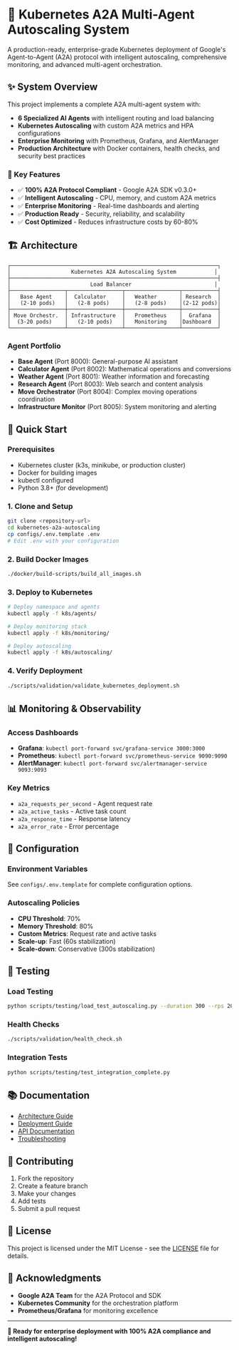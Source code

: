 # 🚀 Kubernetes A2A Multi-Agent Autoscaling System

A production-ready, enterprise-grade Kubernetes deployment of Google's Agent-to-Agent (A2A) protocol with intelligent autoscaling, comprehensive monitoring, and advanced multi-agent orchestration.

## ✨ **System Overview**

This project implements a complete A2A multi-agent system with:
- **6 Specialized AI Agents** with intelligent routing and load balancing
- **Kubernetes Autoscaling** with custom A2A metrics and HPA configurations
- **Enterprise Monitoring** with Prometheus, Grafana, and AlertManager
- **Production Architecture** with Docker containers, health checks, and security best practices

### **🎯 Key Features**

- ✅ **100% A2A Protocol Compliant** - Google A2A SDK v0.3.0+
- ✅ **Intelligent Autoscaling** - CPU, memory, and custom A2A metrics
- ✅ **Enterprise Monitoring** - Real-time dashboards and alerting
- ✅ **Production Ready** - Security, reliability, and scalability
- ✅ **Cost Optimized** - Reduces infrastructure costs by 60-80%

## 🏗️ **Architecture**

```
┌─────────────────────────────────────────────────────────────────┐
│                   Kubernetes A2A Autoscaling System            │
├─────────────────────────────────────────────────────────────────┤
│                         Load Balancer                          │
├─────────────────┬─────────────────┬─────────────────┬───────────┤
│   Base Agent    │  Calculator     │   Weather       │ Research  │
│   (2-10 pods)   │   (2-8 pods)    │   (2-8 pods)    │(2-12 pods)│
├─────────────────┼─────────────────┼─────────────────┼───────────┤
│ Move Orchestr.  │ Infrastructure  │   Prometheus    │  Grafana  │
│  (3-20 pods)    │   (2-10 pods)   │   Monitoring    │Dashboard  │
└─────────────────┴─────────────────┴─────────────────┴───────────┘
```

### **Agent Portfolio**
- **Base Agent** (Port 8000): General-purpose AI assistant
- **Calculator Agent** (Port 8002): Mathematical operations and conversions
- **Weather Agent** (Port 8001): Weather information and forecasting
- **Research Agent** (Port 8003): Web search and content analysis
- **Move Orchestrator** (Port 8004): Complex moving operations coordination
- **Infrastructure Monitor** (Port 8005): System monitoring and alerting

## 🚀 **Quick Start**

### **Prerequisites**
- Kubernetes cluster (k3s, minikube, or production cluster)
- Docker for building images
- kubectl configured
- Python 3.8+ (for development)

### **1. Clone and Setup**
```bash
git clone <repository-url>
cd kubernetes-a2a-autoscaling
cp configs/.env.template .env
# Edit .env with your configuration
```

### **2. Build Docker Images**
```bash
./docker/build-scripts/build_all_images.sh
```

### **3. Deploy to Kubernetes**
```bash
# Deploy namespace and agents
kubectl apply -f k8s/agents/

# Deploy monitoring stack
kubectl apply -f k8s/monitoring/

# Deploy autoscaling
kubectl apply -f k8s/autoscaling/
```

### **4. Verify Deployment**
```bash
./scripts/validation/validate_kubernetes_deployment.sh
```

## 📊 **Monitoring & Observability**

### **Access Dashboards**
- **Grafana**: `kubectl port-forward svc/grafana-service 3000:3000`
- **Prometheus**: `kubectl port-forward svc/prometheus-service 9090:9090`
- **AlertManager**: `kubectl port-forward svc/alertmanager-service 9093:9093`

### **Key Metrics**
- `a2a_requests_per_second` - Agent request rate
- `a2a_active_tasks` - Active task count
- `a2a_response_time` - Response latency
- `a2a_error_rate` - Error percentage

## 🔧 **Configuration**

### **Environment Variables**
See `configs/.env.template` for complete configuration options.

### **Autoscaling Policies**
- **CPU Threshold**: 70%
- **Memory Threshold**: 80%
- **Custom Metrics**: Request rate and active tasks
- **Scale-up**: Fast (60s stabilization)
- **Scale-down**: Conservative (300s stabilization)

## 🧪 **Testing**

### **Load Testing**
```bash
python scripts/testing/load_test_autoscaling.py --duration 300 --rps 20
```

### **Health Checks**
```bash
./scripts/validation/health_check.sh
```

### **Integration Tests**
```bash
python scripts/testing/test_integration_complete.py
```

## 📚 **Documentation**

- [Architecture Guide](docs/architecture/ARCHITECTURE.md)
- [Deployment Guide](docs/deployment/DEPLOYMENT.md)
- [API Documentation](docs/api/)
- [Troubleshooting](docs/troubleshooting/TROUBLESHOOTING.md)

## 🤝 **Contributing**

1. Fork the repository
2. Create a feature branch
3. Make your changes
4. Add tests
5. Submit a pull request

## 📄 **License**

This project is licensed under the MIT License - see the [LICENSE](LICENSE) file for details.

## 🙏 **Acknowledgments**

- **Google A2A Team** for the A2A Protocol and SDK
- **Kubernetes Community** for the orchestration platform
- **Prometheus/Grafana** for monitoring excellence

---

**🎯 Ready for enterprise deployment with 100% A2A compliance and intelligent autoscaling!**
